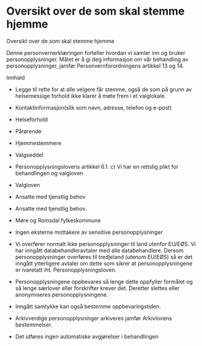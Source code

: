 # Oversikt over de som skal stemme hjemme

Oversikt over de som skal stemme hjemme

  

Denne personvernerklæringen forteller hvordan vi samler inn og bruker personopplysninger. Målet er å gi deg informasjon om vår behandling av personopplysninger, jamfør Personvernforordningens artikkel 13 og 14.

  

Innhald

*   Legge til rette for at alle velgere får stemme, også de som på grunn av helsemessige forhold ikke klarer å møte frem i et valglokale.  
    
*   Kontaktinformasjon(slik som navn, adresse, telefon og e-post)  
    
*   Helseforhold  
    
*   Pårørende  
    
*   Hjemmestemmere  
    
*   Valgseddel  
    
*   Personopplysningslovens artikkel 6.1. c) Vi har en rettslig plikt for behandlingen og valgloven  
    
*   Valgloven  
    
*   Ansatte med tjenstlig behov  
    
*   Ansatte med tjenstlig behov.  
    
*   Møre og Romsdal fylkeskommune  
    
*   Ingen eksterne mottakere av sensitive personopplysninger  
    
*   Vi overfører normalt ikke personopplysninger til land utenfor EU/EØS. Vi har inngått databehandleravtaler med alle databehandlere. Dersom personopplysninger overføres til tredjeland (utenom EU/EØS) så er det inngått ytterligere avtaler om dette som sikrer at personopplysningene er ivaretatt iht. Personopplysningsloven.  
    
*   Personopplysningene oppbevares så lenge dette oppfyller formålet og så lenge særlover eller forskrifter krever det. Deretter slettes eller anonymiseres personopplysningene.  
    
*   Inngått samtykke kan også bestemme oppbevaringstiden.  
    
*   Arkivverdige personopplysninger arkiveres jamfør Arkivlovens bestemmelser.  
    
*   Det utføres ingen automatiske avgjørelser i behandlingen